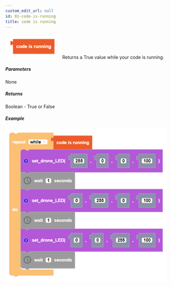 ```yaml
---
custom_edit_url: null
id: 01-code-is-running
title: code is running
---
```


![code is running image](code_is_running.PNG)
Returns a True value while your code is running.

##### Parameters

None

##### Returns

Boolean - True or False

##### Example

![code is running example](code_is_running_example.PNG)
